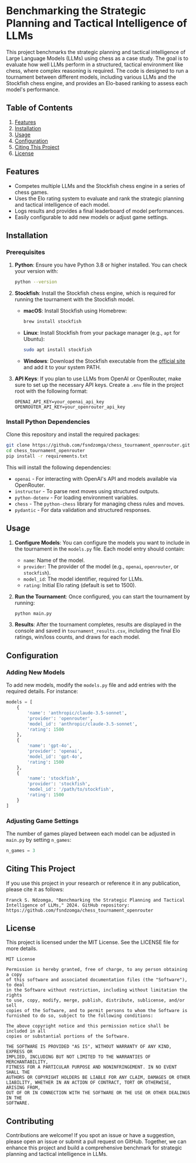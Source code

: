 # Benchmarking the Strategic Planning and Tactical Intelligence of LLMs

This project benchmarks the strategic planning and tactical intelligence of Large Language Models (LLMs) using chess as a case study. The goal is to evaluate how well LLMs perform in a structured, tactical environment like chess, where complex reasoning is required. The code is designed to run a tournament between different models, including various LLMs and the Stockfish chess engine, and provides an Elo-based ranking to assess each model's performance.

## Table of Contents
1. [Features](#features)
2. [Installation](#installation)
3. [Usage](#usage)
4. [Configuration](#configuration)
5. [Citing This Project](#citing-this-project)
6. [License](#license)

## Features
- Competes multiple LLMs and the Stockfish chess engine in a series of chess games.
- Uses the Elo rating system to evaluate and rank the strategic planning and tactical intelligence of each model.
- Logs results and provides a final leaderboard of model performances.
- Easily configurable to add new models or adjust game settings.

## Installation

### Prerequisites
1. **Python**: Ensure you have Python 3.8 or higher installed. You can check your version with:
   ```bash
   python --version
   ```

2. **Stockfish**: Install the Stockfish chess engine, which is required for running the tournament with the Stockfish model.

   - **macOS**: Install Stockfish using Homebrew:
     ```bash
     brew install stockfish
     ```
   - **Linux**: Install Stockfish from your package manager (e.g., `apt` for Ubuntu):
     ```bash
     sudo apt install stockfish
     ```
   - **Windows**: Download the Stockfish executable from the [official site](https://stockfishchess.org/download/) and add it to your system PATH.

3. **API Keys**: If you plan to use LLMs from OpenAI or OpenRouter, make sure to set up the necessary API keys. Create a `.env` file in the project root with the following format:
   ```plaintext
   OPENAI_API_KEY=your_openai_api_key
   OPENROUTER_API_KEY=your_openrouter_api_key
   ```

### Install Python Dependencies

Clone this repository and install the required packages:

```bash
git clone https://github.com/fsndzomga/chess_tournament_openrouter.git
cd chess_tournament_openrouter
pip install -r requirements.txt
```

This will install the following dependencies:
- `openai` - For interacting with OpenAI's API and models available via OpenRouter.
- `instructor` - To parse next moves using structured outputs.
- `python-dotenv` - For loading environment variables.
- `chess` - The `python-chess` library for managing chess rules and moves.
- `pydantic` - For data validation and structured responses.

## Usage

1. **Configure Models**: You can configure the models you want to include in the tournament in the `models.py` file. Each model entry should contain:
   - `name`: Name of the model.
   - `provider`: The provider of the model (e.g., `openai`, `openrouter`, or `stockfish`).
   - `model_id`: The model identifier, required for LLMs.
   - `rating`: Initial Elo rating (default is set to 1500).

2. **Run the Tournament**: Once configured, you can start the tournament by running:
   ```bash
   python main.py
   ```

3. **Results**: After the tournament completes, results are displayed in the console and saved in `tournament_results.csv`, including the final Elo ratings, win/loss counts, and draws for each model.

## Configuration

### Adding New Models
To add new models, modify the `models.py` file and add entries with the required details. For instance:

```python
models = [
    {
        'name': 'anthropic/claude-3.5-sonnet',
        'provider': 'openrouter',
        'model_id': 'anthropic/claude-3.5-sonnet',
        'rating': 1500
    },
    {
        'name': 'gpt-4o',
        'provider': 'openai',
        'model_id': 'gpt-4o',
        'rating': 1500
    },
    {
        'name': 'stockfish',
        'provider': 'stockfish',
        'model_id': '/path/to/stockfish',
        'rating': 1500
    }
]
```

### Adjusting Game Settings
The number of games played between each model can be adjusted in `main.py` by setting `n_games`:

```python
n_games = 3
```

## Citing This Project

If you use this project in your research or reference it in any publication, please cite it as follows:

```plaintext
Franck S. Ndzomga, "Benchmarking the Strategic Planning and Tactical Intelligence of LLMs," 2024. GitHub repository: https://github.com/fsndzomga/chess_tournament_openrouter
```

## License

This project is licensed under the MIT License. See the LICENSE file for more details.

```plaintext
MIT License

Permission is hereby granted, free of charge, to any person obtaining a copy
of this software and associated documentation files (the "Software"), to deal
in the Software without restriction, including without limitation the rights
to use, copy, modify, merge, publish, distribute, sublicense, and/or sell
copies of the Software, and to permit persons to whom the Software is
furnished to do so, subject to the following conditions:

The above copyright notice and this permission notice shall be included in all
copies or substantial portions of the Software.

THE SOFTWARE IS PROVIDED "AS IS", WITHOUT WARRANTY OF ANY KIND, EXPRESS OR
IMPLIED, INCLUDING BUT NOT LIMITED TO THE WARRANTIES OF MERCHANTABILITY,
FITNESS FOR A PARTICULAR PURPOSE AND NONINFRINGEMENT. IN NO EVENT SHALL THE
AUTHORS OR COPYRIGHT HOLDERS BE LIABLE FOR ANY CLAIM, DAMAGES OR OTHER
LIABILITY, WHETHER IN AN ACTION OF CONTRACT, TORT OR OTHERWISE, ARISING FROM,
OUT OF OR IN CONNECTION WITH THE SOFTWARE OR THE USE OR OTHER DEALINGS IN THE
SOFTWARE.
```

## Contributing

Contributions are welcome! If you spot an issue or have a suggestion, please open an issue or submit a pull request on GitHub. Together, we can enhance this project and build a comprehensive benchmark for strategic planning and tactical intelligence in LLMs.

